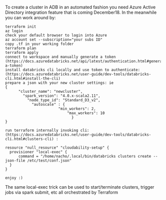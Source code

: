 To create a cluster in ADB in an automated fashion you need Azure Active Directory integration feature that is coming December18. In the meanwhile you can work around by:

    terraform init
    az login
    check your default browser to login into Azure
    az account set --subscription="your subs ID"
    copy .tf in your working folder
    terraform plan
    terraform apply
    connect to workspace and manually generate a token (https://docs.azuredatabricks.net/api/latest/authentication.html#generate-a-token)
    install databricks cli locally and use token to authenticate: (https://docs.azuredatabricks.net/user-guide/dev-tools/databricks-cli.html#install-the-cli)
    prepare a json with your new cluster settings: ie 
    {
          "cluster_name": "newcluster",
            "spark_version": "4.0.x-scala2.11",
              "node_type_id": "Standard_D3_v2",
                "autoscale" : {
                            "min_workers": 2,
                                "max_workers": 10
                                  }
    }

    run terraform internally invoking cli: (https://docs.azuredatabricks.net/user-guide/dev-tools/databricks-cli.html#clusters-cli) :

    resource "null_resource" "cloudability-setup" {
      provisioner "local-exec" {
          command = "/home/nacho/.local/bin/databricks clusters create --json-file /etc/test/conf.json"
      }
    }

    enjoy :)

The same local-exec trick can be used to start/terminate clusters, trigger jobs via spark submit, etc all orchestrated by Terraform
